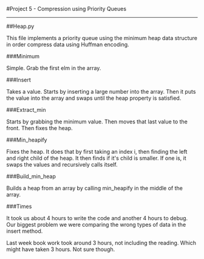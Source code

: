 #Project 5 - Compression using Priority Queues
_____________________________________________________________

##Heap.py

This file implements a priority queue using the minimum heap data structure in order
compress data using Huffman encoding.

###Minimum

Simple. Grab the first elm in the array.

###Insert

Takes a value. Starts by inserting a large number into the array. Then it puts the value into
the array and swaps until the heap property is satisfied.

###Extract_min

Starts by grabbing the minimum value. Then moves that last value to the front. Then fixes the heap.

###Min_heapify 

Fixes the heap. It does that by first taking an index i, then finding the left and right child of the heap.
It then finds if it's child is smaller. If one is, it swaps the values and recursively calls itself.

###Build_min_heap

Builds a heap from an array by calling min_heapify in the middle of the array.




###Times

It took us about 4 hours to write the code and another 4 hours to debug. Our biggest problem we were comparing the 
wrong types of data in the insert method.

Last week book work took around 3 hours, not including the reading. Which might have taken 3 hours.
Not sure though.
